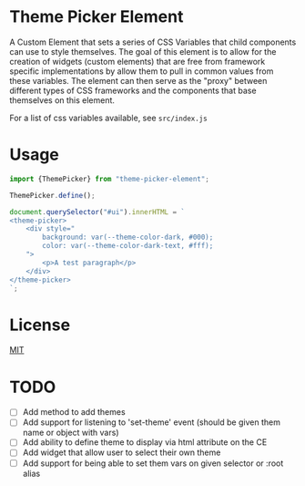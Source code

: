 #   Theme Picker Element

A Custom Element that sets a series of CSS Variables that child components can use to style themselves.  The goal of this element is to allow for the creation of widgets (custom elements) that are free from framework specific implementations by allow them to pull in common values from these variables. The element can then serve as the "proxy" between different types of CSS frameworks and the components that base themselves on this element. 

For a list of css variables available, see `src/index.js`

#   Usage

```javascript
import {ThemePicker} from "theme-picker-element";

ThemePicker.define();

document.querySelector("#ui").innerHTML = `
<theme-picker>
    <div style="
        background: var(--theme-color-dark, #000);
        color: var(--theme-color-dark-text, #fff);
    ">
        <p>A test paragraph</p>
    </div>
</theme-picker>
`;

```

# License

[MIT](LICENSE)


# TODO

- [ ] Add method to add themes
- [ ] Add support for listening to 'set-theme' event (should be given them name or object with vars)
- [ ] Add ability to define theme to display via html attribute on the CE
- [ ] Add widget that allow user to select their own theme
- [ ] Add support for being able to set them vars on given selector or :root alias
